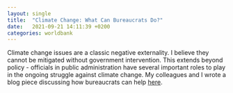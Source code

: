 ```yaml
---
layout: single
title:  "Climate Change: What Can Bureaucrats Do?"
date:   2021-09-21 14:11:39 +0200
categories: worldbank
---
```


Climate change issues are a classic negative externality. I believe they cannot be mitigated without government intervention. This extends beyond policy - officials in public administration have several important roles to play in the ongoing struggle against climate change. My colleagues and I wrote a blog piece discussing how bureaucrats can help [here](https://blogs.worldbank.org/governance/bureaucrats-must-take-bigger-role-fighting-climate-change).
